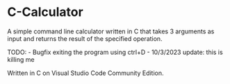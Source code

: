 # C-Calculator
A simple command line calculator written in C
that takes 3 arguments as input and returns
the result of the specified operation.

TODO:
    - Bugfix exiting the program using ctrl+D
    - 10/3/2023 update: this is killing me

Written in C on Visual Studio Code Community Edition.
